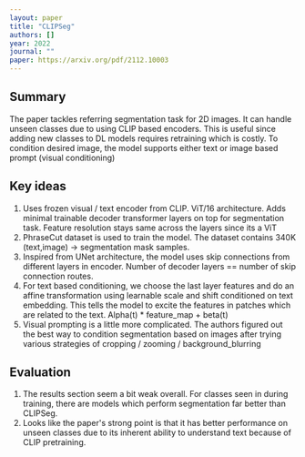 ```yaml
---
layout: paper
title: "CLIPSeg"
authors: []
year: 2022
journal: ""
paper: https://arxiv.org/pdf/2112.10003
---
```


## Summary

The paper tackles referring segmentation task for 2D images. It can handle unseen classes due to using CLIP based encoders. This is useful since adding new classes to DL models requires retraining which is costly.
To condition desired image, the model supports either text or image based prompt (visual conditioning)

## Key ideas

1. Uses frozen visual / text encoder from CLIP. ViT/16 architecture. Adds minimal trainable decoder transformer layers on top for segmentation task. Feature resolution stays same across the layers since its a ViT
2. PhraseCut dataset is used to train the model. The dataset contains 340K (text,image) -> segmentation mask samples. 
3. Inspired from UNet architecture, the model uses skip connections from different layers in encoder. Number of decoder layers == number of skip connection routes. 
4. For text based conditioning, we choose the last layer features and do an affine transformation using learnable scale and shift conditioned on text embedding. This tells the model to excite the features in patches which are related to the text. Alpha(t) * feature_map + beta(t)
5. Visual prompting is a little more complicated. The authors figured out the best way to condition segmentation based on images after trying various strategies of cropping / zooming / background_blurring

## Evaluation

1. The results section seem a bit weak overall. For classes seen in during training, there are models which perform segmentation far better than CLIPSeg.
2. Looks like the paper's strong point is that it has better performance on unseen classes due to its inherent ability to understand text because of CLIP pretraining. 